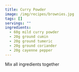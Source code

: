 ```yaml
---
title: Curry Powder
image: /img/recipes/brownies.jpg
tags: []
servings: ""
ingredients:
  - 60g mild curry powder
  - 20g ground cumin
  - 20g ground tumeric
  - 20g ground coriander
  - 20g cayenne pepper
---
```

Mix all ingredients together